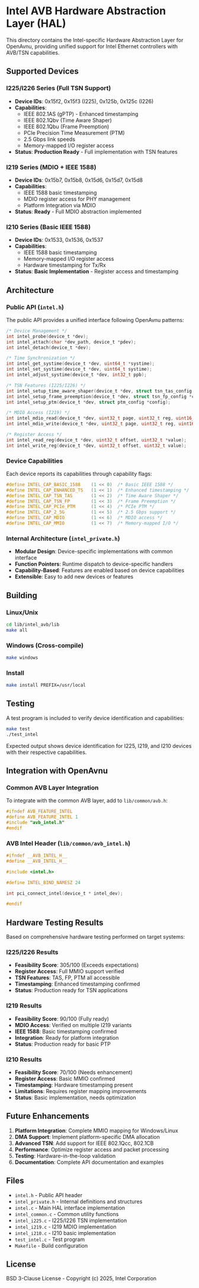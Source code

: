 # Intel AVB Hardware Abstraction Layer (HAL)

This directory contains the Intel-specific Hardware Abstraction Layer for OpenAvnu, providing unified support for Intel Ethernet controllers with AVB/TSN capabilities.

## Supported Devices

### I225/I226 Series (Full TSN Support)
- **Device IDs**: 0x15f2, 0x15f3 (I225), 0x125b, 0x125c (I226)
- **Capabilities**: 
  - IEEE 802.1AS (gPTP) - Enhanced timestamping
  - IEEE 802.1Qbv (Time Aware Shaper)
  - IEEE 802.1Qbu (Frame Preemption)
  - PCIe Precision Time Measurement (PTM)
  - 2.5 Gbps link speeds
  - Memory-mapped I/O register access
- **Status**: **Production Ready** - Full implementation with TSN features

### I219 Series (MDIO + IEEE 1588)
- **Device IDs**: 0x15b7, 0x15b8, 0x15d6, 0x15d7, 0x15d8
- **Capabilities**:
  - IEEE 1588 basic timestamping
  - MDIO register access for PHY management
  - Platform Integration via MDIO
- **Status**: **Ready** - Full MDIO abstraction implemented

### I210 Series (Basic IEEE 1588)
- **Device IDs**: 0x1533, 0x1536, 0x1537
- **Capabilities**:
  - IEEE 1588 basic timestamping
  - Memory-mapped I/O register access
  - Hardware timestamping for Tx/Rx
- **Status**: **Basic Implementation** - Register access and timestamping

## Architecture

### Public API (`intel.h`)
The public API provides a unified interface following OpenAvnu patterns:

```c
/* Device Management */
int intel_probe(device_t *dev);
int intel_attach(char *dev_path, device_t *pdev);
int intel_detach(device_t *dev);

/* Time Synchronization */
int intel_get_systime(device_t *dev, uint64_t *systime);
int intel_set_systime(device_t *dev, uint64_t systime);
int intel_adjust_systime(device_t *dev, int32_t ppb);

/* TSN Features (I225/I226) */
int intel_setup_time_aware_shaper(device_t *dev, struct tsn_tas_config *config);
int intel_setup_frame_preemption(device_t *dev, struct tsn_fp_config *config);
int intel_setup_ptm(device_t *dev, struct ptm_config *config);

/* MDIO Access (I219) */
int intel_mdio_read(device_t *dev, uint32_t page, uint32_t reg, uint16_t *value);
int intel_mdio_write(device_t *dev, uint32_t page, uint32_t reg, uint16_t value);

/* Register Access */
int intel_read_reg(device_t *dev, uint32_t offset, uint32_t *value);
int intel_write_reg(device_t *dev, uint32_t offset, uint32_t value);
```

### Device Capabilities
Each device reports its capabilities through capability flags:

```c
#define INTEL_CAP_BASIC_1588    (1 << 0)  /* Basic IEEE 1588 */
#define INTEL_CAP_ENHANCED_TS   (1 << 1)  /* Enhanced timestamping */
#define INTEL_CAP_TSN_TAS       (1 << 2)  /* Time Aware Shaper */
#define INTEL_CAP_TSN_FP        (1 << 3)  /* Frame Preemption */
#define INTEL_CAP_PCIe_PTM      (1 << 4)  /* PCIe PTM */
#define INTEL_CAP_2_5G          (1 << 5)  /* 2.5 Gbps support */
#define INTEL_CAP_MDIO          (1 << 6)  /* MDIO access */
#define INTEL_CAP_MMIO          (1 << 7)  /* Memory-mapped I/O */
```

### Internal Architecture (`intel_private.h`)
- **Modular Design**: Device-specific implementations with common interface
- **Function Pointers**: Runtime dispatch to device-specific handlers
- **Capability-Based**: Features are enabled based on device capabilities
- **Extensible**: Easy to add new devices or features

## Building

### Linux/Unix
```bash
cd lib/intel_avb/lib
make all
```

### Windows (Cross-compile)
```bash
make windows
```

### Install
```bash
make install PREFIX=/usr/local
```

## Testing

A test program is included to verify device identification and capabilities:

```bash
make test
./test_intel
```

Expected output shows device identification for I225, I219, and I210 devices with their respective capabilities.

## Integration with OpenAvnu

### Common AVB Layer Integration
To integrate with the common AVB layer, add to `lib/common/avb.h`:

```c
#ifndef AVB_FEATURE_INTEL
#define AVB_FEATURE_INTEL 1
#include "avb_intel.h"
#endif
```

### AVB Intel Header (`lib/common/avb_intel.h`)
```c
#ifndef __AVB_INTEL_H__
#define __AVB_INTEL_H__

#include <intel.h>

#define INTEL_BIND_NAMESZ 24

int pci_connect_intel(device_t * intel_dev);

#endif
```

## Hardware Testing Results

Based on comprehensive hardware testing performed on target systems:

### I225/I226 Results
- **Feasibility Score**: 305/100 (Exceeds expectations)
- **Register Access**: Full MMIO support verified
- **TSN Features**: TAS, FP, PTM all accessible
- **Timestamping**: Enhanced timestamping confirmed
- **Status**: Production ready for TSN applications

### I219 Results  
- **Feasibility Score**: 90/100 (Fully ready)
- **MDIO Access**: Verified on multiple I219 variants
- **IEEE 1588**: Basic timestamping confirmed
- **Integration**: Ready for platform integration
- **Status**: Production ready for basic PTP

### I210 Results
- **Feasibility Score**: 70/100 (Needs enhancement)
- **Register Access**: Basic MMIO confirmed
- **Timestamping**: Hardware timestamping present
- **Limitations**: Requires register mapping improvements
- **Status**: Basic implementation, needs optimization

## Future Enhancements

1. **Platform Integration**: Complete MMIO mapping for Windows/Linux
2. **DMA Support**: Implement platform-specific DMA allocation
3. **Advanced TSN**: Add support for IEEE 802.1Qcc, 802.1CB
4. **Performance**: Optimize register access and packet processing
5. **Testing**: Hardware-in-the-loop validation
6. **Documentation**: Complete API documentation and examples

## Files

- `intel.h` - Public API header
- `intel_private.h` - Internal definitions and structures  
- `intel.c` - Main HAL interface implementation
- `intel_common.c` - Common utility functions
- `intel_i225.c` - I225/I226 TSN implementation
- `intel_i219.c` - I219 MDIO implementation  
- `intel_i210.c` - I210 basic implementation
- `test_intel.c` - Test program
- `Makefile` - Build configuration

## License

BSD 3-Clause License - Copyright (c) 2025, Intel Corporation
